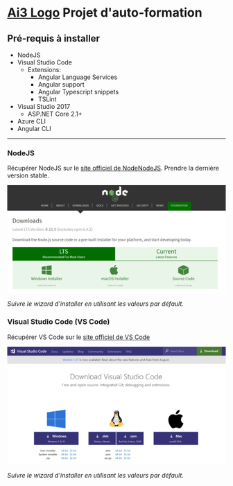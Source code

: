 # [Ai3 Logo](https://blog.ai3.fr/wp-content/themes/blog_ai3/images/xai3-rouge.png.pagespeed.ic.zcQpdtKV3W.webp) Projet d'auto-formation
## Pré-requis à installer
- NodeJS
- Visual Studio Code
    - Extensions: 
        - Angular Language Services
        - Angular support
        - Angular Typescript snippets
        - TSLint
- Visual Studio 2017
    - ASP.NET Core 2.1+
- Azure CLI
- Angular CLI

---

### NodeJS
Récupérer NodeJS sur le [site officiel de NodeNodeJS](https://nodejs.org/en/download/current/). Prendre la dernière version stable. 

![Nodejs website screenshot](images/installs/nodejs.jpg)

*Suivre le wizard d'installer en utilisant les valeurs par défault.*

### Visual Studio Code (VS Code)
Récupérer VS Code sur le [site officiel de VS Code](https://code.visualstudio.com/download)

![VS Code website screenshot](images/installs/vscode.jpg)

*Suivre le wizard d'installer en utilisant les valeurs par défault.*